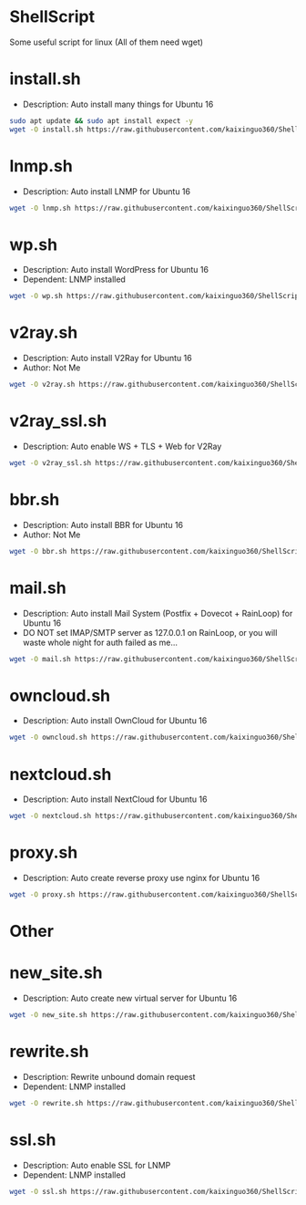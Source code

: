 # ShellScript
Some useful script for linux
(All of them need wget)

install.sh
=======

- Description: Auto install many things for Ubuntu 16
```bash
sudo apt update && sudo apt install expect -y
wget -O install.sh https://raw.githubusercontent.com/kaixinguo360/ShellScript/master/install.sh && chmod +x install.sh && sudo ./install.sh --help
```

lnmp.sh
=======

- Description: Auto install LNMP for Ubuntu 16
```bash
wget -O lnmp.sh https://raw.githubusercontent.com/kaixinguo360/ShellScript/master/lnmp/lnmp.sh && chmod +x lnmp.sh && sudo ./lnmp.sh
```

wp.sh
=======

- Description: Auto install WordPress for Ubuntu 16
- Dependent: LNMP installed
```bash
wget -O wp.sh https://raw.githubusercontent.com/kaixinguo360/ShellScript/master/wp/wp.sh && chmod +x wp.sh && sudo ./wp.sh
```

v2ray.sh
=======

- Description: Auto install V2Ray for Ubuntu 16
- Author: Not Me
```bash
wget -O v2ray.sh https://raw.githubusercontent.com/kaixinguo360/ShellScript/master/v2ray/v2ray.sh && chmod +x v2ray.sh && sudo ./v2ray.sh
```

v2ray_ssl.sh
=======

- Description: Auto enable WS + TLS + Web for V2Ray
```bash
wget -O v2ray_ssl.sh https://raw.githubusercontent.com/kaixinguo360/ShellScript/master/v2ray/v2ray_ssl.sh && chmod +x v2ray_ssl.sh && sudo ./v2ray_ssl.sh
```

bbr.sh
=======

- Description: Auto install BBR for Ubuntu 16
- Author: Not Me
```bash
wget -O bbr.sh https://raw.githubusercontent.com/kaixinguo360/ShellScript/master/bbr/bbr.sh && chmod +x bbr.sh && sudo ./bbr.sh
```

mail.sh
=======

- Description: Auto install Mail System (Postfix + Dovecot + RainLoop) for Ubuntu 16
- DO NOT set IMAP/SMTP server as 127.0.0.1 on RainLoop, or you will waste whole night for auth failed as me...
```bash
wget -O mail.sh https://raw.githubusercontent.com/kaixinguo360/ShellScript/master/mail/mail.sh && chmod +x mail.sh && sudo ./mail.sh
```

owncloud.sh
=======

- Description: Auto install OwnCloud for Ubuntu 16
```bash
wget -O owncloud.sh https://raw.githubusercontent.com/kaixinguo360/ShellScript/master/cloud/owncloud.sh && chmod +x owncloud.sh && sudo ./owncloud.sh
```

nextcloud.sh
=======

- Description: Auto install NextCloud for Ubuntu 16
```bash
wget -O nextcloud.sh https://raw.githubusercontent.com/kaixinguo360/ShellScript/master/cloud/nextcloud.sh && chmod +x nextcloud.sh && sudo ./nextcloud.sh
```

proxy.sh
=======

- Description: Auto create reverse proxy use nginx for Ubuntu 16
```bash
wget -O proxy.sh https://raw.githubusercontent.com/kaixinguo360/ShellScript/master/proxy/proxy.sh && chmod +x proxy.sh && sudo ./proxy.sh
```

# Other

new_site.sh
=======

- Description: Auto create new virtual server for Ubuntu 16
```bash
wget -O new_site.sh https://raw.githubusercontent.com/kaixinguo360/ShellScript/master/other/new_site.sh && chmod +x new_site.sh && sudo ./new_site.sh
```

rewrite.sh
=======

- Description: Rewrite unbound domain request
- Dependent: LNMP installed
```bash
wget -O rewrite.sh https://raw.githubusercontent.com/kaixinguo360/ShellScript/master/other/rewrite.sh && chmod +x rewrite.sh && sudo ./rewrite.sh
```

ssl.sh
=======

- Description: Auto enable SSL for LNMP
- Dependent: LNMP installed
```bash
wget -O ssl.sh https://raw.githubusercontent.com/kaixinguo360/ShellScript/master/other/ssl.sh && chmod +x ssl.sh && sudo ./ssl.sh
```
